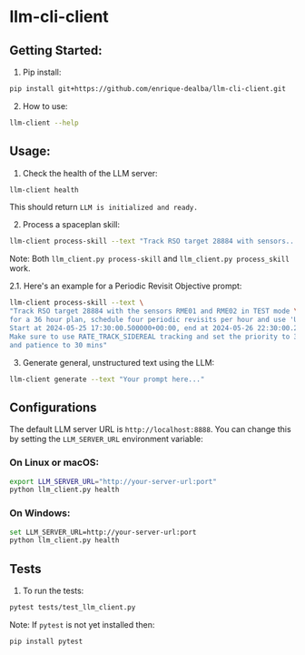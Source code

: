 # llm-cli-client

## Getting Started:

1. Pip install:
```bash
pip install git+https://github.com/enrique-dealba/llm-cli-client.git
```

2. How to use:
```bash
llm-client --help
```

## Usage:

1. Check the health of the LLM server:

```bash
llm-client health
```

This should return `LLM is initialized and ready.`

2. Process a spaceplan skill:

```bash
llm-client process-skill --text "Track RSO target 28884 with sensors..."
```

Note: Both `llm_client.py process-skill` and `llm_client.py process_skill` work.

2.1. Here's an example for a Periodic Revisit Objective prompt:

```bash
llm-client process-skill --text \
"Track RSO target 28884 with the sensors RME01 and RME02 in TEST mode \
for a 36 hour plan, schedule four periodic revisits per hour and use 'U' markings. \
Start at 2024-05-25 17:30:00.500000+00:00, end at 2024-05-26 22:30:00.250000+00:00. \
Make sure to use RATE_TRACK_SIDEREAL tracking and set the priority to 3, \
and patience to 30 mins"
```

3. Generate general, unstructured text using the LLM:

```bash
llm-client generate --text "Your prompt here..."
```

## Configurations

The default LLM server URL is `http://localhost:8888`. You can change this by setting the `LLM_SERVER_URL` environment variable:

### On Linux or macOS:

```bash
export LLM_SERVER_URL="http://your-server-url:port"
python llm_client.py health
```

### On Windows:

```bash
set LLM_SERVER_URL=http://your-server-url:port
python llm_client.py health
```

## Tests

1. To run the tests:

```bash
pytest tests/test_llm_client.py
```

Note: If `pytest` is not yet installed then:

```bash
pip install pytest
```
